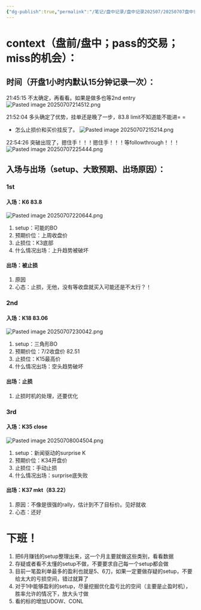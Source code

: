 ```yaml
---
{"dg-publish":true,"permalink":"/笔记/盘中记录/盘中记录202507/20250707盘中记录/"}
---
```


# context（盘前/盘中；pass的交易；miss的机会）：
## 时间（开盘1小时内默认15分钟记录一次）：
21:45:15
不太确定，再看看。如果是做多也等2nd entry
![Pasted image 20250707214512.png](/img/user/%E5%9B%BE%E7%89%87%E5%AD%98%E6%94%BE%E5%9C%B0/Pasted%20image%2020250707214512.png)

21:52:04
多头确定了优势，挂单还是晚了一步，83.8 limit不知道能不能进= =
- 怎么止损价和买价挂反了。
![Pasted image 20250707215214.png](/img/user/%E5%9B%BE%E7%89%87%E5%AD%98%E6%94%BE%E5%9C%B0/Pasted%20image%2020250707215214.png)

22:54:26
突破出现了，摁住手！！！摁住手！！！等followthrough！！！
![Pasted image 20250707225444.png](/img/user/%E5%9B%BE%E7%89%87%E5%AD%98%E6%94%BE%E5%9C%B0/Pasted%20image%2020250707225444.png)
## 入场与出场（setup、大致预期、出场原因）：

### 1st
#### 入场：K6 83.8
![Pasted image 20250707220644.png](/img/user/%E5%9B%BE%E7%89%87%E5%AD%98%E6%94%BE%E5%9C%B0/Pasted%20image%2020250707220644.png)
1. setup：可能的BO
2. 预期价位：上周收盘价
3. 止损位：K3底部
4. 什么情况出场：上升趋势被破坏
#### 出场：被止损
1. 原因
2. 心态：止损，无他，没有等收盘就买入可能还是不太行？！

### 2nd
#### 入场：K18 83.06
![Pasted image 20250707230042.png](/img/user/%E5%9B%BE%E7%89%87%E5%AD%98%E6%94%BE%E5%9C%B0/Pasted%20image%2020250707230042.png)
1. setup：三角形BO
2. 预期价位：7/2收盘价 82.51
3. 止损位：K15最高价
4. 什么情况出场：空头趋势破坏
#### 出场：止损
1. 止损时机的处理，还要优化

### 3rd
#### 入场：K35 close
![Pasted image 20250708004504.png](/img/user/%E5%9B%BE%E7%89%87%E5%AD%98%E6%94%BE%E5%9C%B0/Pasted%20image%2020250708004504.png)
1. setup：新闻驱动的surprise K
2. 预期价位：K34开盘价
3. 止损位：手动止损
4. 什么情况出场：surprise底失败
#### 出场：K37 mkt（83.22）
1. 原因：不像是很强的rally，估计到不了目标价。见好就收
2. 心态：还好

# 下班！
1. 把6月赚钱的setup整理出来，这一个月主要就做这些类别，看看数据
2. 存疑或者看不太懂的setup不做，不要要求自己每一个setup都会做
3. 目前一笔盈利单最多的盈利也就是5、6刀，如果一定要做存疑的setup，不要给太大的亏损空间，错过就算了
4. 对于1中能够盈利的setup，尽量挖掘优化盈亏比的空间（主要是止盈时机），胜率允许的情况下，放大头寸做
5. 看的标的增加UDOW、CONL
